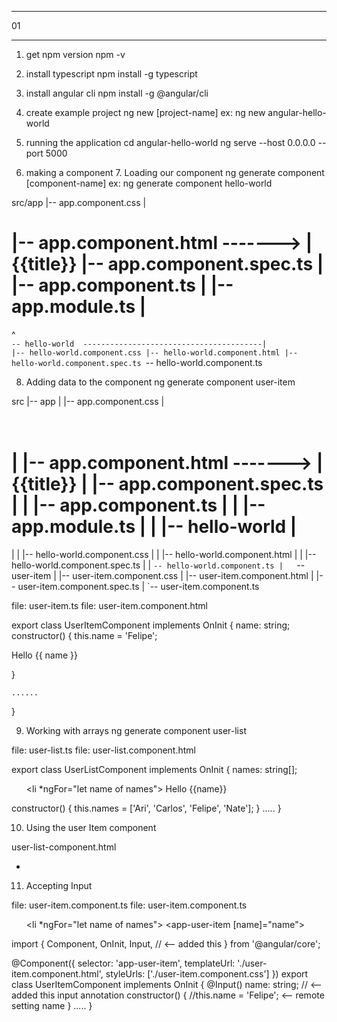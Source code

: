 ********************************************************************************
01
********************************************************************************

1. get npm version
npm -v

2. install typescript
npm install -g typescript

3. install angular cli
npm install -g @angular/cli

4. create example project
ng new [project-name]
ex: ng new angular-hello-world

5. running the application
cd angular-hello-world
ng serve --host 0.0.0.0 --port 5000

6. making a component                       7. Loading our component
ng generate component [component-name]
ex: ng generate component hello-world

src/app
|-- app.component.css                       |<h1>
 |-- app.component.html        ------->     |    {{title}}
 |-- app.component.spec.ts                  |
 |-- app.component.ts                       |    <app-hello-world> </app-hello-world>
 |-- app.module.ts                          |</h1>        ^                          
 `-- hello-world  ----------------------------------------|                          
     |-- hello-world.component.css
     |-- hello-world.component.html
     |-- hello-world.component.spec.ts
     `-- hello-world.component.ts


8. Adding data to the component
ng generate component user-item

src
|-- app
|   |-- app.component.css                    |<h1>                                     
|   |-- app.component.html     ------->      |    {{title}}
|   |-- app.component.spec.ts                |
|   |-- app.component.ts                     |    <app-hello-world> </app-hello-world>
|   |-- app.module.ts                        |    <user-item> </user-item>
|   |-- hello-world                          |</h1>
|   |   |-- hello-world.component.css
|   |   |-- hello-world.component.html
|   |   |-- hello-world.component.spec.ts
|   |   `-- hello-world.component.ts
|   `-- user-item
|       |-- user-item.component.css
|       |-- user-item.component.html
|       |-- user-item.component.spec.ts
|       `-- user-item.component.ts


file: user-item.ts                                                              file: user-item.component.html

export class UserItemComponent implements OnInit {
    name: string;
    constructor() { 
        this.name = 'Felipe';                                                   <p>Hello {{ name }} </p>
    }

    ......
}

9. Working with arrays
ng generate component user-list


file: user-list.ts                                                              file: user-list.component.html

export class UserListComponent implements OnInit {
  names: string[];
                                                                                <ul>
                                                                                    <li *ngFor="let name of names"> Hello {{name}} </li>
                                                                                </ul>
  constructor() { 
    this.names = ['Ari', 'Carlos', 'Felipe', 'Nate'];
  }
    .....
}

10. Using the user Item component

user-list-component.html
<ul>
    <!-- <li *ngFor="let name of names"> Hello {{name}} </li> -->
    <li *ngFor="let name of names">
        <app-user-item> </app-user-item> 
    </li>
</ul>

11. Accepting Input

file: user-item.component.ts                                                    file: user-item.component.ts
                                                                                <ul>
                                                                                    <!-- <li *ngFor="let name of names"> Hello {{name}} </li> -->
                                                                                    <li *ngFor="let name of names">
                                                                                        <app-user-item [name]="name">
                                                                                        </app-user-item> 
                                                                                    </li>
                                                                                </ul>

import { 
    Component, 
    OnInit,
    Input, // <-- added this
} from '@angular/core';

@Component({
  selector: 'app-user-item',
  templateUrl: './user-item.component.html',
  styleUrls: ['./user-item.component.css']
})
export class UserItemComponent implements OnInit {
    @Input() name: string;  // <-- added this input annotation
    constructor() { 
        //this.name = 'Felipe'; <-- remote setting name
    }
    .....
}

